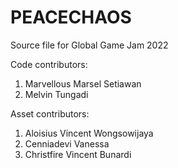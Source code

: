 # PEACECHAOS
Source file for Global Game Jam 2022

Code contributors:
1. Marvellous Marsel Setiawan
2. Melvin Tungadi

Asset contributors:
1. Aloisius Vincent Wongsowijaya
2. Cenniadevi Vanessa
3. Christfire Vincent Bunardi
